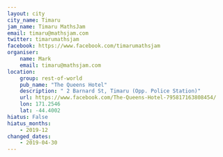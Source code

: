 ```yaml
---
layout: city                                           
city_name: Timaru                                                          
jam_name: Timaru MathsJam
email: timaru@mathsjam.com
twitter: timarumathsjam
facebook: https://www.facebook.com/timarumathsjam
organiser:
    name: Mark
    email: timaru@mathsjam.com
location:
    group: rest-of-world
    pub_name: "The Queens Hotel"
    description: " 2 Barnard St, Timaru (Opp. Police Station)"
    url: https://www.facebook.com/The-Queens-Hotel-795817163808454/
    lon: 171.2546
    lat: -44.4002
hiatus: False
hiatus_months:
    - 2019-12
changed_dates: 
    - 2019-04-30
---
```

